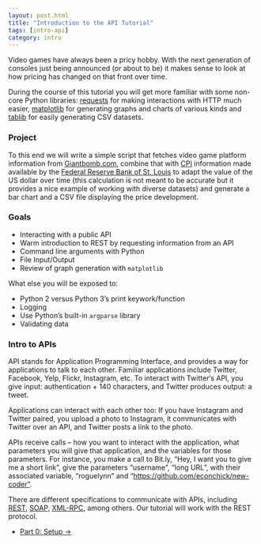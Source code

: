 ```yaml
---
layout: post.html
title: "Introduction to the API Tutorial"
tags: [intro-api]
category: intro
---
```


Video games have always been a pricy hobby. With the next generation of consoles just being announced (or about to be) it makes sense to look at how pricing has changed on that front over time.

During the course of this tutorial you will get more familiar with some non-core Python libraries: [requests][requests] for making interactions with HTTP much easier, [matplotlib][matplotlib] for generating graphs and charts of various kinds and [tablib][tablib] for easily generating CSV datasets.

### Project

To this end we will write a simple script that fetches video game platform information from [Giantbomb.com][gb], combine that with [CPI](http://research.stlouisfed.org/fred2/data/CPIAUCSL.txt) information made available by the [Federal Reserve Bank of St. Louis][fred] to adapt the value of the US dollar over time (this calculation is not meant to be accurate but it provides a nice example of working with diverse datasets) and generate a bar  chart and a CSV file displaying the price development.

### Goals

* Interacting with a public API
* Warm introduction to REST by requesting information from an API
* Command line arguments with Python
* File Input/Output
* Review of graph generation with `matplotlib`


What else you will be exposed to:

* Python 2 versus Python 3’s print keywork/function
* Logging
* Use Python’s built-in `argparse` library
* Validating data


### Intro to APIs

API stands for Application Programming Interface, and provides a way for applications to talk to each other. Familiar applications include Twitter, Facebook, Yelp, Flickr, Instagram, etc. To interact with Twitter‘s API, you give input: authentication + 140 characters, and Twitter produces output: a tweet.

Applications can interact with each other too: If you have Instagram and Twitter paired, you upload a photo to Instagram, it communicates with Twitter over an API, and Twitter posts a link to the photo.

APIs receive calls – how you want to interact with the application, what parameters you will give that application, and the variables for those parameters.  For instance, you make a call to Bit.ly, “Hey, I want you to give me a short link”, give the parameters “username”, “long URL”, with their associated variable, “roguelynn” and “https://github.com/econchick/new-coder”.

There are different specifications to communicate with APIs, including [REST](http://en.wikipedia.org/wiki/Representational_state_transfer), [SOAP](http://en.wikipedia.org/wiki/SOAP), [XML-RPC](http://en.wikipedia.org/wiki/XML-RPC), among others. Our tutorial will work with the REST protocol.


[fred]: http://research.stlouisfed.org/fred2/
[gb]: http://www.giantbomb.com/api/
[requests]: http://docs.python-requests.org/en/latest/
[matplotlib]: http://matplotlib.org/
[tablib]: http://docs.python-tablib.org/en/latest/

<nav>
  <ul class="pager">
    <li class="next"><a href="{{ get_url('/api/part-0/') }}">Part 0: Setup <span aria-hidden="true">&rarr;</span></a></li>
  </ul>
</nav>
